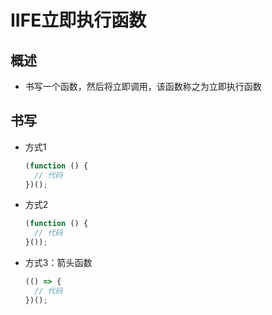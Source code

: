 # IIFE立即执行函数

## 概述

*   书写一个函数，然后将立即调用，该函数称之为立即执行函数

## 书写

*   方式1

    ```javascript
    (function () {
      // 代码
    })();
    ```

*   方式2

    ```javascript
    (function () {
      // 代码
    }());
    ```

*   方式3：箭头函数

    ```javascript
    (() => {
      // 代码
    })();
    ```
